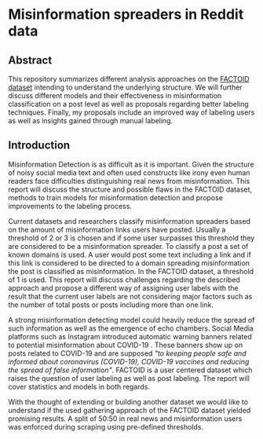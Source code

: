 # Misinformation spreaders in Reddit data

## Abstract
This repository summarizes different analysis
approaches on the [FACTOID dataset](https://doi.org/10.48550/arxiv.2205.06181) intending to understand
the underlying structure. We will further discuss different models and their effectiveness
in misinformation classification on a post level
as well as proposals regarding better labeling
techniques. Finally, my proposals include an
improved way of labeling users as well as insights gained through manual labeling.


## Introduction
Misinformation Detection is as difficult as it is important. Given the structure of noisy social media text and often used constructs like irony even human readers face difficulties distinguishing real news from misinformation. This report will discuss the structure and possible flaws in the FACTOID dataset, methods to train models for misinformation detection and propose improvements to the labeling process.

Current datasets and researchers classify misinformation spreaders based on the amount of misinformation links users have posted. Usually a threshold of 2 or 3 is chosen and if some user surpasses this threshold they are considered to be a misinformation spreader. To classify a post a set of known domains is used. A user would post some text including a link and if this link is considered to be directed to a domain spreading misinformation the post is classified as misinformation. In the FACTOID dataset, a threshold of 1 is used. This report will discuss challenges regarding the described approach and propose a different way of assigning user labels with the result that the current user labels are not considering major factors such as the number of total posts or posts including more than one link.

A strong misinformation detecting model could heavily reduce the spread of such information as well as the emergence of echo chambers. Social Media platforms such as Instagram introduced automatic warning banners related to potential misinformation about COVID-19 . These banners show up on posts related to COVID-19 and are supposed _"to keeping people safe and informed about coronavirus (COVID-19), COVID-19 vaccines and reducing the spread of false information"_. FACTOID is a user centered dataset which raises the question of user labeling as well as post labeling. The report will cover statistics and models in both regards.

With the thought of extending or building another dataset we would like to understand if the used gathering approach of the FACTOID dataset yielded promising results. A split of 50:50 in real news and misinformation users was enforced during scraping using pre-defined thresholds.  